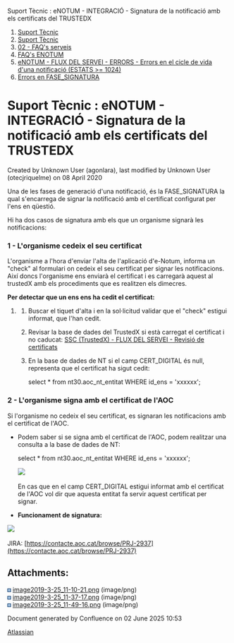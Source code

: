 Suport Tècnic : eNOTUM - INTEGRACIÓ - Signatura de la notificació amb els certificats del TRUSTEDX  

1.  [Suport Tècnic](index.html)
2.  [Suport Tècnic](13893782.html)
3.  [02 - FAQ's serveis](26313393.html)
4.  [FAQ's ENOTUM](28705561.html)
5.  [eNOTUM - FLUX DEL SERVEI - ERRORS - Errors en el cicle de vida d'una notificació (ESTATS >= 1024)](36340658.html)
6.  [Errors en FASE\_SIGNATURA](Errors-en-FASE_SIGNATURA_36340699.html)

Suport Tècnic : eNOTUM - INTEGRACIÓ - Signatura de la notificació amb els certificats del TRUSTEDX
==================================================================================================

Created by Unknown User (agonlara), last modified by Unknown User (otecjriquelme) on 08 April 2020

  

Una de les fases de generació d'una notificació, és la FASE\_SIGNATURA la qual s'encarrega de signar la notificació amb el certificat configurat per l'ens en qüestió. 

Hi ha dos casos de signatura amb els que un organisme signarà les notificacions:

### 1 - **L'organisme cedeix el seu certificat**

L'organisme a l'hora d'enviar l'alta de l'aplicació d'e-Notum, informa un "check" al formulari on cedeix el seu certificat per signar les notificacions. Així doncs l'organisme ens enviarà el certificat i es carregarà aquest al trustedX amb els procediments que es realitzen els dimecres. 

**Per detectar que un ens ens ha cedit el certificat:** 

1.  1.  Buscar el tiquet d'alta i en la sol·licitud validar que el "check" estigui informat, que l'han cedit.
    2.  Revisar la base de dades del TrustedX si està carregat el certificat i no caducat: [SSC (TrustedX) - FLUX DEL SERVEI - Revisió de certificats](26313660.html)
        
    3.  En la base de dades de NT si el camp CERT\_DIGITAL és null, representa que el certificat ha sigut cedit:
        
        select \* 
        from nt30.aoc\_nt\_entitat 
        WHERE id\_ens = 'xxxxxx';
        

### **2 - L'organisme signa amb el certificat de l'AOC**

Si l'organisme no cedeix el seu certificat, es signaran les notificacions amb el certificat de l'AOC. 

*   Podem saber si se signa amb el certificat de l'AOC, podem realitzar una consulta a la base de dades de NT:  
      
    
    select \* from nt30.aoc\_nt\_entitat WHERE id\_ens = 'xxxxxx';
    
    ![](attachments/26313373/26315450.png)
    
      
    
    En cas que en el camp CERT\_DIGITAL estigui informat amb el certificat de l'AOC vol dir que aquesta entitat fa servir aquest certificat per signar. 
    

  

*   **Funcionament de signatura:** 

![](attachments/26313373/26315479.png)

JIRA: [https://contacte.aoc.cat/browse/PRJ-2937](https://contacte.aoc.cat/browse/PRJ-2937)

  

  

Attachments:
------------

![](images/icons/bullet_blue.gif) [image2019-3-25\_11-10-21.png](attachments/26313373/26315353.png) (image/png)  
![](images/icons/bullet_blue.gif) [image2019-3-25\_11-37-17.png](attachments/26313373/26315450.png) (image/png)  
![](images/icons/bullet_blue.gif) [image2019-3-25\_11-49-16.png](attachments/26313373/26315479.png) (image/png)  

Document generated by Confluence on 02 June 2025 10:53

[Atlassian](http://www.atlassian.com/)